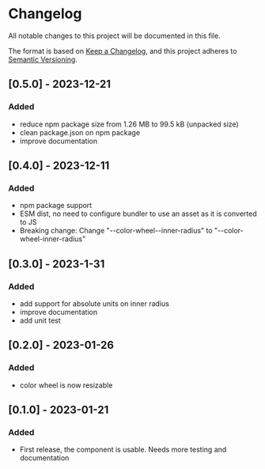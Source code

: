 # Changelog

All notable changes to this project will be documented in this file.

The format is based on [Keep a Changelog](https://keepachangelog.com/en/1.0.0/),
and this project adheres to [Semantic Versioning](https://semver.org/spec/v2.0.0.html).

## [0.5.0] - 2023-12-21

### Added

- reduce npm package size from 1.26 MB to 99.5 kB (unpacked size)
- clean package.json on npm package
- improve documentation

## [0.4.0] - 2023-12-11

### Added

- npm package support
- ESM dist, no need to configure bundler to use an asset as it is converted to JS
- Breaking change: Change "--color-wheel--inner-radius" to "--color-wheel-inner-radius"

## [0.3.0] - 2023-1-31

### Added

- add support for absolute units on inner radius
- improve documentation
- add unit test

## [0.2.0] - 2023-01-26

### Added

- color wheel is now resizable


## [0.1.0] - 2023-01-21

### Added

- First release, the component is usable. Needs more testing and documentation


